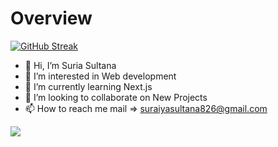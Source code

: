 # Overview

[![GitHub Streak](https://github-readme-streak-stats.herokuapp.com?user=suraiyasultana826&theme=prussian)](https://git.io/streak-stats)

- 👋 Hi, I’m Suria Sultana
- 👀 I’m interested in Web development
- 🌱 I’m currently learning Next.js
- 💞️ I’m looking to collaborate on New Projects
- 📫 How to reach me mail => suraiyasultana826@gmail.com

![](https://raw.githubusercontent.com/vn7n24fzkq/github-profile-summary-cards-example/master/profile-summary-card-output/city_lights/0-profile-details.svg)




<!---
suraiyasultana826/suraiyasultana826 is a ✨ special ✨ repository because its `README.md` (this file) appears on your GitHub profile.
You can click the Preview link to take a look at your changes.
--->
